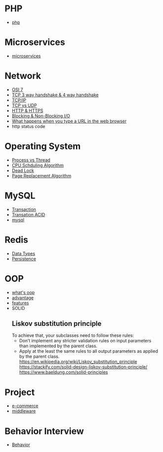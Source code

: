 # PHP
- [php](php.md)

# Microservices
- [microservices](microservices.md)

# Network
- [OSI 7](Network/OSI%207.md)
- [TCP 3 way handshake & 4 way handshake](Network/shake.md)
- [TCP/IP](Network/TCP-IP.md)
- [TCP vs UDP](Network/TCPvsUDP.md)
- [HTTP & HTTPS](Network/HttpvsHttps.md)
- [Blocking & Non-Blocking I/O](Network/Blocking-NoBlocking-IO.md)
- [What happens when you type a URL in the web browser](Network/type-url-in-brower.md)
- http status code

# Operating System
- [Process vs Thread](OperatingSystem/process-vs-thread.md)
- [CPU Schduling Algorithm](OperatingSystem/SchedulingAlgorithm.md)
- [Dead Lock](OperatingSystem/deadlock.md)
- [Page Replacement Algorithm](OperatingSystem/PageReplaceAlgorithm.md)

# MySQL
- [Transaction](MySQL/transaction.md)
- [Transation ACID](MySQL/acid.md)
- [mysql](mysql.md)

# Redis
- [Data Types](Redis/data-types.md)
- [Persistence](Redis/persistence.md)

# OOP
- [what's oop](OOP/define.md)
- [advantage](OOP/advantage.md)
- [features](OOP/features.md)
- SOLID  
   ## Liskov substitution principle 
   To achieve that, your subclasses need to follow these rules: 
   * Don’t implement any stricter validation rules on input parameters than implemented by the parent class. 
   * Apply at the least the same rules to all output parameters as applied by the parent class. 
   https://en.wikipedia.org/wiki/Liskov_substitution_principle  
   https://stackify.com/solid-design-liskov-substitution-principle/  
   https://www.baeldung.com/solid-principles  

# Project
- [e-commerce](Project/e-commerce.md)
- [middleware](Project/middleware.md)

# Behavior Interview
- [Behavior](Behavior.md)
